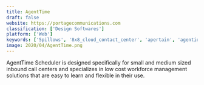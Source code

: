 ```yaml
---
title: AgentTime
draft: false 
website: https://portagecommunications.com
classification: ['Design Softwares']
platform: ['Web']
keywords: ['5pillows', '8x8_cloud_contact_center', 'apertain', 'agentiq', 'calabrio_one', 'cronsights', 'cross_crm', 'crowdstream', 'dobility', 'google_earth_pro', 'help_desk_migration', 'jomsocial', 'lime_talk', 'live_chat_3', 'mdcall', 'primary_intelligence', 'queue_manager', 'signuplab', 'cc-modeler_professional']
image: 2020/04/AgentTime.png
---
```

AgentTime Scheduler is designed specifically for small and medium sized inbound call centers and specializes in low cost workforce management solutions that are easy to learn and flexible in their use.